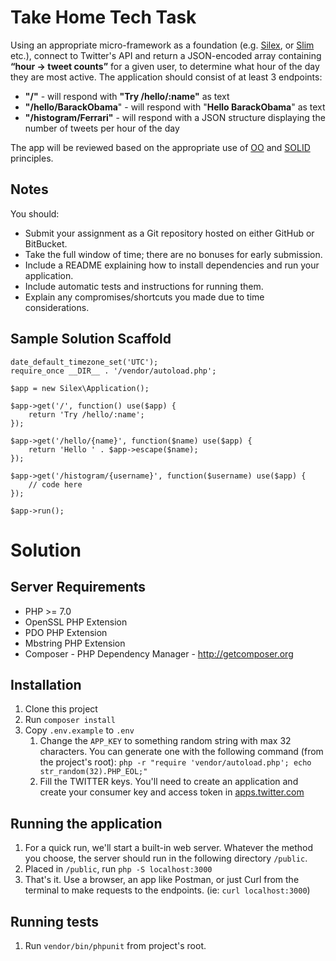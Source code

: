 # Take Home Tech Task

Using an appropriate micro-framework as a foundation (e.g. [Silex](https://silex.symfony.com/), or [Slim](https://www.slimframework.com/) etc.), connect to
Twitter's API and return a JSON-encoded array containing **“hour -> tweet counts”** for a
given user, to determine what hour of the day they are most active. The application should
consist of at least 3 endpoints:

 * **"/"** - will respond with **"Try /hello/:name"** as text
 * **"/hello/BarackObama**" - will respond with "**Hello BarackObama**" as text
 * **"/histogram/Ferrari"** - will respond with a JSON structure displaying the number of tweets per hour of the day

The app will be reviewed based on the appropriate use of [OO](https://en.wikipedia.org/wiki/Object-oriented_programming#Features) and [SOLID](https://en.wikipedia.org/wiki/SOLID_(object-oriented_design)) principles.

## Notes

You should:
 * Submit your assignment as a Git repository hosted on either GitHub or BitBucket.
 * Take the full window of time; there are no bonuses for early submission.
 * Include a README explaining how to install dependencies and run your application.
 * Include automatic tests and instructions for running them.
 * Explain any compromises/shortcuts you made due to time considerations.

## Sample Solution Scaffold

```
date_default_timezone_set('UTC');
require_once __DIR__ . '/vendor/autoload.php';

$app = new Silex\Application();

$app->get('/', function() use($app) {
    return 'Try /hello/:name';
});

$app->get('/hello/{name}', function($name) use($app) {
    return 'Hello ' . $app->escape($name);
});

$app->get('/histogram/{username}', function($username) use($app) {
    // code here
});

$app->run();
```

# Solution
## Server Requirements

 * PHP >= 7.0
 * OpenSSL PHP Extension
 * PDO PHP Extension
 * Mbstring PHP Extension
 * Composer - PHP Dependency Manager - http://getcomposer.org
 
## Installation

1. Clone this project
2. Run `composer install`
3. Copy `.env.example` to `.env`
    1. Change the `APP_KEY` to something random string with max 32 characters. You can generate one with the following command (from the project's root): `php -r "require 'vendor/autoload.php'; echo str_random(32).PHP_EOL;"`
    2. Fill the TWITTER keys. You'll need to create an application and create your consumer key and access token in [apps.twitter.com](https://apps.twitter.com/)
 
## Running the application

1. For a quick run, we'll start a built-in web server. Whatever the method you choose, the server should run in the following directory `/public`.
2. Placed in `/public`, run `php -S localhost:3000`
3. That's it. Use a browser, an app like Postman, or just Curl from the terminal to make requests to the endpoints. (ie: `curl localhost:3000`)

## Running tests

1. Run `vendor/bin/phpunit` from project's root. 